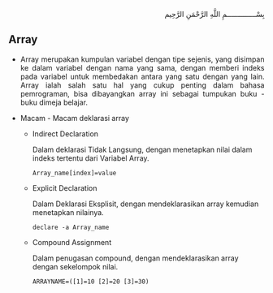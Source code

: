 <p align="right">
بِسْــــــــــــــمِ اللَّهِ الرَّحْمَنِ الرَّحِيم 
</p>

## Array

* <p align=justify>Array merupakan kumpulan variabel dengan tipe sejenis, yang  disimpan  ke  dalam  variabel  dengan  nama  yang sama,  dengan  memberi indeks  pada  variabel  untuk  membedakan  antara  yang  satu  dengan yang lain. Array ialah salah satu hal yang cukup penting dalam bahasa pemrograman, bisa dibayangkan array ini sebagai tumpukan buku - buku dimeja belajar.</p>

* Macam - Macam deklarasi array

    * Indirect Declaration 
      <p>Dalam deklarasi Tidak Langsung, dengan menetapkan nilai dalam indeks tertentu dari Variabel Array.</p>

      ```
      Array_name[index]=value
      ```

    * Explicit Declaration
      <p>Dalam Deklarasi Eksplisit, dengan mendeklarasikan array kemudian menetapkan nilainya.</p>

      ```
      declare -a Array_name
      ```

    * Compound Assignment
      <p>Dalam penugasan compound, dengan mendeklarasikan array dengan sekelompok nilai.</p>

      ```
      ARRAYNAME=([1]=10 [2]=20 [3]=30)
      ```

  
